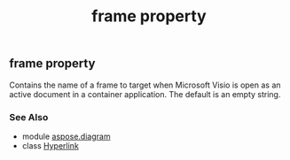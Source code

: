 ﻿---
title: frame property
second_title: Aspose.Diagram for Python via .NET API References
description: 
type: docs
weight: 80
url: /python-net/aspose.diagram/hyperlink/frame/
is_root: false
---

## frame property


Contains the name of a frame to target when Microsoft Visio is open as an active document in a container application. The default is an empty string.

### See Also
* module [aspose.diagram](../../)
* class [Hyperlink](/diagram/python-net/aspose.diagram/hyperlink)
